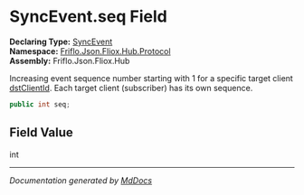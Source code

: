 ﻿<!--  
  <auto-generated>   
    The contents of this file were generated by a tool.  
    Changes to this file may be list if the file is regenerated  
  </auto-generated>   
-->

# SyncEvent.seq Field

**Declaring Type:** [SyncEvent](../index.md)  
**Namespace:** [Friflo.Json.Fliox.Hub.Protocol](../../index.md)  
**Assembly:** Friflo.Json.Fliox.Hub

Increasing event sequence number starting with 1 for a specific target client [dstClientId](../../ProtocolEvent/fields/dstClientId.md). Each target client (subscriber) has its own sequence.

```csharp
public int seq;
```

## Field Value

int

___

*Documentation generated by [MdDocs](https://github.com/ap0llo/mddocs)*
